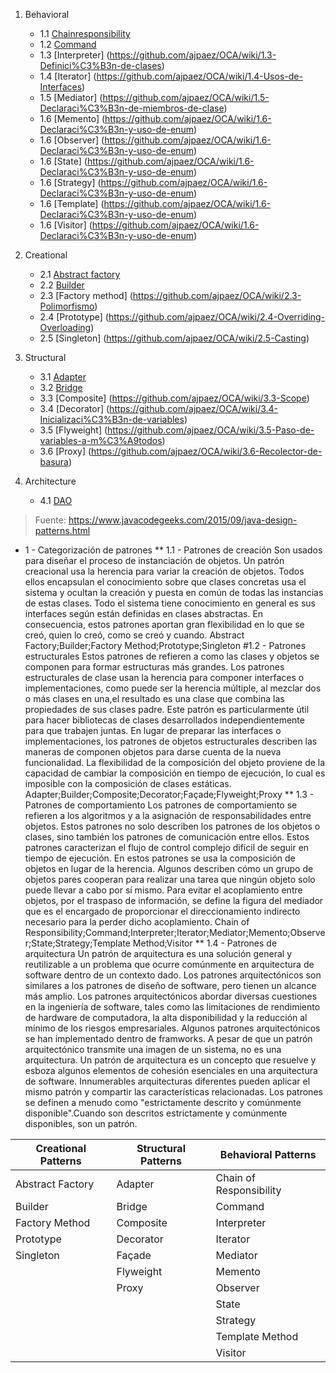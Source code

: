 1. Behavioral
   + 1.1 [Chainresponsibility](https://github.com/ajpaez/OCA/wiki/1.1-Recordatorio-Java)
   + 1.2 [Command](https://github.com/ajpaez/OCA/wiki/1.2-Identificadores-y-Keywords)
   + 1.3 [Interpreter] (https://github.com/ajpaez/OCA/wiki/1.3-Definici%C3%B3n-de-clases)
   + 1.4 [Iterator] (https://github.com/ajpaez/OCA/wiki/1.4-Usos-de-Interfaces)
   + 1.5 [Mediator] (https://github.com/ajpaez/OCA/wiki/1.5-Declaraci%C3%B3n-de-miembros-de-clase)
   + 1.6 [Memento] (https://github.com/ajpaez/OCA/wiki/1.6-Declaraci%C3%B3n-y-uso-de-enum)
   + 1.6 [Observer] (https://github.com/ajpaez/OCA/wiki/1.6-Declaraci%C3%B3n-y-uso-de-enum)
   + 1.6 [State] (https://github.com/ajpaez/OCA/wiki/1.6-Declaraci%C3%B3n-y-uso-de-enum)
   + 1.6 [Strategy] (https://github.com/ajpaez/OCA/wiki/1.6-Declaraci%C3%B3n-y-uso-de-enum)
   + 1.6 [Template] (https://github.com/ajpaez/OCA/wiki/1.6-Declaraci%C3%B3n-y-uso-de-enum)
   + 1.6 [Visitor] (https://github.com/ajpaez/OCA/wiki/1.6-Declaraci%C3%B3n-y-uso-de-enum)

2. Creational
   + 2.1 [Abstract factory](https://github.com/ajpaez/OCA/wiki/2.1-Encapsulaci%C3%B3n)
   + 2.2 [Builder](https://github.com/ajpaez/OCA/wiki/2.2-Herencia-y-polimorfismo)
   + 2.3 [Factory method] (https://github.com/ajpaez/OCA/wiki/2.3-Polimorfismo)
   + 2.4 [Prototype] (https://github.com/ajpaez/OCA/wiki/2.4-Overriding-Overloading)
   + 2.5 [Singleton] (https://github.com/ajpaez/OCA/wiki/2.5-Casting)

3. Structural
   + 3.1 [Adapter](https://github.com/ajpaez/OCA/wiki/3.1-El-Stack-y-el-Heap)
   + 3.2 [Bridge](https://github.com/ajpaez/OCA/wiki/3.2-Literales,-asignaciones-y-variables)
   + 3.3 [Composite] (https://github.com/ajpaez/OCA/wiki/3.3-Scope)
   + 3.4 [Decorator] (https://github.com/ajpaez/OCA/wiki/3.4-Inicializaci%C3%B3n-de-variables)
   + 3.5 [Flyweight] (https://github.com/ajpaez/OCA/wiki/3.5-Paso-de-variables-a-m%C3%A9todos)
   + 3.6 [Proxy] (https://github.com/ajpaez/OCA/wiki/3.6-Recolector-de-basura)

4. Architecture
   + 4.1 [DAO](https://github.com/ajpaez/OCA/wiki/3.3-Scope)


> Fuente: 	https://www.javacodegeeks.com/2015/09/java-design-patterns.html

* 1 - Categorización de patrones
** 1.1 - Patrones de creación
Son usados para diseñar el proceso de instanciación de objetos. Un patrón creacional usa la herencia para variar la creación de objetos.
Todos ellos encapsulan el conocimiento sobre que clases concretas usa el sistema y ocultan la creación y puesta en común de todas las instancias de estas clases.
Todo el sistema tiene conocimiento en general es sus interfaces según están definidas en clases abstractas.
En consecuencia, estos patrones aportan gran flexibilidad en lo que se creó, quien lo creó, como se creó y cuando.
Abstract Factory;Builder;Factory Method;Prototype;Singleton
#1.2 - Patrones estructurales
Estos patrones de refieren a como las clases y objetos se componen para formar estructuras más grandes.
Los patrones estructurales de clase usan la herencia para componer interfaces o implementaciones, como puede ser la herencia múltiple, al mezclar dos o más clases en una,el resultado es una clase que combina las propiedades de sus clases padre. Este patrón es particularmente útil para hacer bibliotecas de clases desarrollados independientemente para que trabajen juntas.
En lugar de preparar las interfaces o implementaciones, los patrones de objetos estructurales describen las maneras de componen objetos para darse cuenta de la nueva funcionalidad.
La flexibilidad de la composición del objeto proviene de la capacidad de cambiar la composición en tiempo de ejecución, lo cual es imposible con la composición de clases estáticas.
		Adapter;Builder;Composite;Decorator;Façade;Flyweight;Proxy
** 1.3 - Patrones de comportamiento
Los patrones de comportamiento se refieren a los algoritmos y a la asignación de responsabilidades entre objetos. Estos patrones no solo describen los patrones de los objetos o clases, sino también los patrones de comunicación entre ellos. Estos patrones caracterizan el flujo de control complejo difícil de seguir en tiempo de ejecución. En estos patrones se usa la composición de objetos en lugar de la herencia.  Algunos describen cómo un grupo de objetos pares cooperan para realizar una tarea que ningún objeto solo puede llevar a cabo por sí mismo.
Para evitar el acoplamiento entre objetos, por el traspaso de información, se define la figura del mediador que es el encargado de proporcionar el direccionamiento indirecto necesario para la perder dicho acoplamiento.
	Chain of Responsibility;Command;Interpreter;Iterator;Mediator;Memento;Observer;State;Strategy;Template Method;Visitor
** 1.4 - Patrones de arquitectura
Un patrón de arquitectura es una solución general y reutilizable a un problema que ocurre comúnmente en arquitectura de software dentro de un contexto dado. Los patrones arquitectónicos son similares a los patrones de diseño de software, pero tienen un alcance más amplio. Los patrones arquitectónicos abordar diversas cuestiones en la ingeniería de software, tales como las limitaciones de rendimiento de hardware de computadora, la alta disponibilidad y la reducción al mínimo de los riesgos empresariales. 
Algunos patrones arquitectónicos se han implementado dentro de framworks. A pesar de que un patrón arquitectónico transmite una imagen de un sistema, no es una arquitectura. 
Un patrón de arquitectura es un concepto que resuelve y esboza algunos elementos de cohesión esenciales en una arquitectura de software. Innumerables arquitecturas diferentes pueden aplicar el mismo patrón y compartir las características relacionadas. Los patrones se definen a menudo como "estrictamente descrito y comúnmente disponible".Cuando son descritos estrictamente y comúnmente disponibles, son un patrón.

| Creational Patterns  | Structural Patterns  |  Behavioral Patterns |
|---|---|---|
| Abstract Factory  | Adapter  | Chain of Responsibility  |
|  Builder | Bridge |  Command |	
| Factory Method  | Composite  | Interpreter  |	
| Prototype  | Decorator  | Iterator  |	
| Singleton  |  Façade | Mediator  |	
|   | Flyweight  |  Memento |	
|   |  Proxy |  Observer |	
|   |   | State  |	
|   |   |  Strategy |	
|   |   | Template Method  |	
|   |   | Visitor  |

											